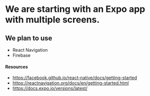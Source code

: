 # We are starting with an Expo app with multiple screens.

## We plan to use
- React Navigation
- Firebase

#### Resources
- https://facebook.github.io/react-native/docs/getting-started
- https://reactnavigation.org/docs/en/getting-started.html
- https://docs.expo.io/versions/latest/
